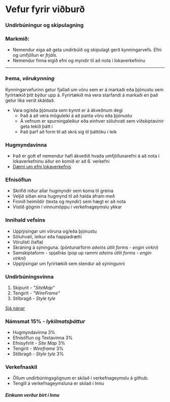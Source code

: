 # Vefur fyrir viðburð

### Undirbúningur og skipulagning

### Markmið:

* Nemendur eiga að geta undirbúið og skipulagt gerð kynningarvefs. Efni og umfjöllun er _frjáls_. 
* Nemendur finna eigið efni og myndir til að nota í lokaverkefninu

---

### Þema, _vörukynning_ 

Kynningarvefurinn getur fjallað um vöru sem er á markaði eða þjónustu sem fyrirtækið þitt býður upp á. Fyrirtækið má vera starfandi á markaði en það getur líka verið skáldað. 

* Vara og/eða þjónusta sem kynnt er á ákveðnum degi 
  * Það á að vera möguleiki á að panta vöru eða þjónustu
  * Á vefnum er spurningaleikur eða einhver söluhvati sem viðskiptavinir geta tekið þátt í
  * Það þarf að form til að skrá sig til þáttöku í leik

### Hugmyndavinna

* Það er gott ef nemendur hafi ákveðið hvaða umfjöllunarefni á að nota í lokaverkefninu áður en komið er að 6. verkefni
* [Dæmi um efni lokaverkefnis](Námsefni-6/Hugmyndavinna.md)

### Efnisöflun

* Skrifið niður allar hugmyndir sem koma til greina
* Veljið síðan eina hugmynd til að halda áfram með 
* Finnið heimildir (texta og myndir) sem hægt er að nota
* Vistið gögnin í vinnumöppu í verkefnageymslu ykkar

### Innihald vefsins

* Upplýsingar um vöruna og/eða þjónustu
* Söluhvati, leikur eða happadrætti
* Vörulisti (tafla) 
* Skráning á sýninguna. (pöntunarform _aðeins útlit forms - engin virkni_)
* Samskiptaform - spjallrás (pop up rammi _aðeins útlit forms - engin virkni_)
* Upplýsingar um fyrirtækið sem stendur að sýningunni

### Undirbúningsvinna

1. Skipurit - _"SiteMap"_
1. Tengirit - _"WireFrame"_
1. Stílbragð - _Style tyle_

[Sjá nánar](Námsefni-6/README.md)

### Námsmat 15% - _lykilmatsþáttur_

* Hugmyndavinna 3%
* Efnisöflun og Textavinna 3%
* Efnisyfirlit - _Site Map_ 3%
* Tengirit - _Wireframe_     3%
* Stílbragð - _Style tyle_  3%

### Verkefnaskil

- Öllum undirbúningsgögnum er skilað í verkefnageymslu á github. 
- Tengill á verkefnageymsluna er skilað í Innu

#### _Einkunn verður birt í Innu_
